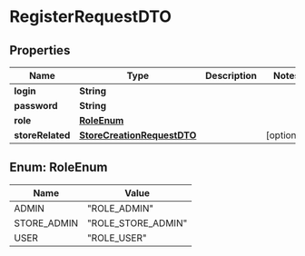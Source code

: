 

# RegisterRequestDTO


## Properties

| Name | Type | Description | Notes |
|------------ | ------------- | ------------- | -------------|
|**login** | **String** |  |  |
|**password** | **String** |  |  |
|**role** | [**RoleEnum**](#RoleEnum) |  |  |
|**storeRelated** | [**StoreCreationRequestDTO**](StoreCreationRequestDTO.md) |  |  [optional] |



## Enum: RoleEnum

| Name | Value |
|---- | -----|
| ADMIN | &quot;ROLE_ADMIN&quot; |
| STORE_ADMIN | &quot;ROLE_STORE_ADMIN&quot; |
| USER | &quot;ROLE_USER&quot; |



